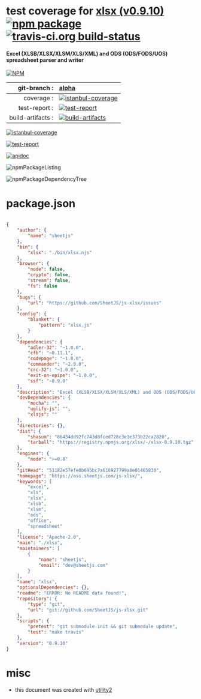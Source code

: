 # test coverage for  [xlsx (v0.9.10)](https://oss.sheetjs.com/js-xlsx/)  [![npm package](https://img.shields.io/npm/v/npmtest-xlsx.svg?style=flat-square)](https://www.npmjs.org/package/npmtest-xlsx) [![travis-ci.org build-status](https://api.travis-ci.org/npmtest/node-npmtest-xlsx.svg)](https://travis-ci.org/npmtest/node-npmtest-xlsx)
#### Excel (XLSB/XLSX/XLSM/XLS/XML) and ODS (ODS/FODS/UOS) spreadsheet parser and writer

[![NPM](https://nodei.co/npm/xlsx.png?downloads=true)](https://www.npmjs.com/package/xlsx)

| git-branch : | [alpha](https://github.com/npmtest/node-npmtest-xlsx/tree/alpha)|
|--:|:--|
| coverage : | [![istanbul-coverage](https://npmtest.github.io/node-npmtest-xlsx/build/coverage.badge.svg)](https://npmtest.github.io/node-npmtest-xlsx/build/coverage.html/index.html)|
| test-report : | [![test-report](https://npmtest.github.io/node-npmtest-xlsx/build/test-report.badge.svg)](https://npmtest.github.io/node-npmtest-xlsx/build/test-report.html)|
| build-artifacts : | [![build-artifacts](https://npmtest.github.io/node-npmtest-xlsx/glyphicons_144_folder_open.png)](https://github.com/npmtest/node-npmtest-xlsx/tree/gh-pages/build)|

[![istanbul-coverage](https://npmtest.github.io/node-npmtest-xlsx/build/screenCapture.buildCustomOrg.browser.coverage.html.png)](https://npmtest.github.io/node-npmtest-xlsx/build/coverage.html/index.html)

[![test-report](https://npmtest.github.io/node-npmtest-xlsx/build/screenCapture.buildCustomOrg.browser.%252Fhome%252Ftravis%252Fbuild%252Fnpmtest%252Fnode-npmtest-xlsx%252Ftmp%252Fbuild%252Ftest-report.html.png)](https://npmtest.github.io/node-npmtest-xlsx/build/test-report.html)

[![apidoc](https://npmdoc.github.io/node-npmdoc-xlsx/build/screenCapture.buildApidoc.browser.%252Fhome%252Ftravis%252Fbuild%252Fnpmdoc%252Fnode-npmdoc-xlsx%252Ftmp%252Fbuild%252Fapidoc.html.png)](https://npmdoc.github.io/node-npmdoc-xlsx/build/apidoc.html)

![npmPackageListing](https://npmtest.github.io/node-npmtest-xlsx/build/screenCapture.npmPackageListing.svg)

![npmPackageDependencyTree](https://npmtest.github.io/node-npmtest-xlsx/build/screenCapture.npmPackageDependencyTree.svg)



# package.json

```json

{
    "author": {
        "name": "sheetjs"
    },
    "bin": {
        "xlsx": "./bin/xlsx.njs"
    },
    "browser": {
        "node": false,
        "crypto": false,
        "stream": false,
        "fs": false
    },
    "bugs": {
        "url": "https://github.com/SheetJS/js-xlsx/issues"
    },
    "config": {
        "blanket": {
            "pattern": "xlsx.js"
        }
    },
    "dependencies": {
        "adler-32": "~1.0.0",
        "cfb": "~0.11.1",
        "codepage": "~1.8.0",
        "commander": "~2.9.0",
        "crc-32": "~1.0.0",
        "exit-on-epipe": "~1.0.0",
        "ssf": "~0.9.0"
    },
    "description": "Excel (XLSB/XLSX/XLSM/XLS/XML) and ODS (ODS/FODS/UOS) spreadsheet parser and writer",
    "devDependencies": {
        "mocha": "",
        "uglify-js": "",
        "xlsjs": ""
    },
    "directories": {},
    "dist": {
        "shasum": "86434dd92fc743d8fced728c3e1e373b22ca2820",
        "tarball": "https://registry.npmjs.org/xlsx/-/xlsx-0.9.10.tgz"
    },
    "engines": {
        "node": ">=0.8"
    },
    "gitHead": "51182e57efe0b695bc7a616927799a8e01465830",
    "homepage": "https://oss.sheetjs.com/js-xlsx/",
    "keywords": [
        "excel",
        "xls",
        "xlsx",
        "xlsb",
        "xlsm",
        "ods",
        "office",
        "spreadsheet"
    ],
    "license": "Apache-2.0",
    "main": "./xlsx",
    "maintainers": [
        {
            "name": "sheetjs",
            "email": "dev@sheetjs.com"
        }
    ],
    "name": "xlsx",
    "optionalDependencies": {},
    "readme": "ERROR: No README data found!",
    "repository": {
        "type": "git",
        "url": "git://github.com/SheetJS/js-xlsx.git"
    },
    "scripts": {
        "pretest": "git submodule init && git submodule update",
        "test": "make travis"
    },
    "version": "0.9.10"
}
```



# misc
- this document was created with [utility2](https://github.com/kaizhu256/node-utility2)
